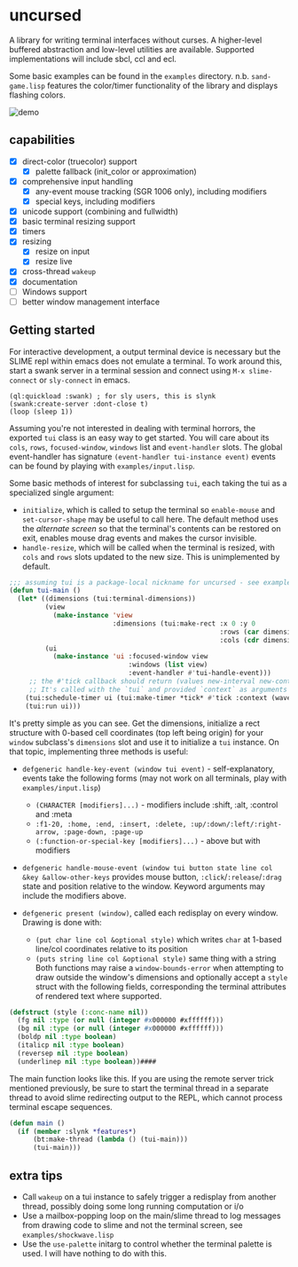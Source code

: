 # uncursed

A library for writing terminal interfaces without curses.
A higher-level buffered abstraction and low-level utilities are available. Supported implementations will include sbcl, ccl and ecl.

Some basic examples can be found in the `examples` directory.
n.b. `sand-game.lisp` features the color/timer functionality of the library and displays flashing colors.

![demo](https://media.giphy.com/media/F0s3CHtvG8bopDwPDv/giphy.gif)

## capabilities
- [x] direct-color (truecolor) support
  - [x] palette fallback (init_color or approximation)
- [x] comprehensive input handling
  - [x] any-event mouse tracking (SGR 1006 only), including modifiers
  - [x] special keys, including modifiers
- [x] unicode support (combining and fullwidth)
- [x] basic terminal resizing support
- [x] timers
- [x] resizing
  - [x] resize on input
  - [x] resize live
- [x] cross-thread `wakeup`
- [x] documentation
- [ ] Windows support
- [ ] better window management interface

## Getting started
For interactive development, a output terminal device is necessary but the SLIME repl within emacs does not emulate a terminal.
To work around this, start a swank server in a terminal session and connect using `M-x slime-connect` or `sly-connect` in emacs.
```
(ql:quickload :swank) ; for sly users, this is slynk
(swank:create-server :dont-close t)
(loop (sleep 1))
```
Assuming you're not interested in dealing with terminal horrors, the exported `tui` class is an easy way to get started.
You will care about its `cols`, `rows`, `focused-window`, `windows` list and `event-handler` slots.
The global event-handler has signature `(event-handler tui-instance event)` events can be found by playing with `examples/input.lisp`.

Some basic methods of interest for subclassing `tui`, each taking the tui as a specialized single argument:
* `initialize`, which is called to setup the terminal so `enable-mouse` and `set-cursor-shape` may
be useful to call here. The default method uses the *alternate screen* so that the terminal's contents can be restored on exit,
enables mouse drag events and makes the cursor invisible.
* `handle-resize`, which will be called when the terminal is resized, with `cols` and `rows` slots updated to the new size.
This is unimplemented by default.

```lisp
;;; assuming tui is a package-local nickname for uncursed - see examples/
(defun tui-main ()
  (let* ((dimensions (tui:terminal-dimensions))
         (view
           (make-instance 'view
                          :dimensions (tui:make-rect :x 0 :y 0
                                                     :rows (car dimensions)
                                                     :cols (cdr dimensions))))
         (ui
           (make-instance 'ui :focused-window view
                              :windows (list view)
                              :event-handler #'tui-handle-event)))
     ;; the #'tick callback should return (values new-interval new-context), or NIL to cancel.
     ;; It's called with the `tui` and provided `context` as arguments
    (tui:schedule-timer ui (tui:make-timer *tick* #'tick :context (waves view)))
    (tui:run ui)))
```
It's pretty simple as you can see. Get the dimensions, initialize a rect structure with 0-based cell coordinates (top left being origin)
for your `window` subclass's `dimensions` slot and use it to initialize a `tui` instance.
On that topic, implementing three methods is useful:
* `defgeneric handle-key-event (window tui event)` - self-explanatory, events take the following forms 
(may not work on all terminals, play with `examples/input.lisp`)
  * `(CHARACTER [modifiers]...)` - modifiers include :shift, :alt, :control and :meta
  * `:f1-20, :home, :end, :insert, :delete, :up/:down/:left/:right-arrow, :page-down, :page-up`
  * `(:function-or-special-key [modifiers]...)` - above but with modifiers

* `defgeneric handle-mouse-event (window tui button state line col &key &allow-other-keys` provides mouse button, `:click`/`:release`/`:drag` state
and position relative to the window. Keyword arguments may include the modifiers above.

* `defgeneric present (window)`, called each redisplay on every window. Drawing is done with:
  * `(put char line col &optional style)` which writes `char` at 1-based line/col coordinates relative to its position
  * `(puts string line col &optional style)` same thing with a string
Both functions may raise a `window-bounds-error` when attempting to draw outside the window's dimensions and
optionally accept a `style` struct with the following fields, corresponding the terminal attributes of rendered text where supported.
```lisp
(defstruct (style (:conc-name nil))
  (fg nil :type (or null (integer #x000000 #xffffff)))
  (bg nil :type (or null (integer #x000000 #xffffff)))
  (boldp nil :type boolean)
  (italicp nil :type boolean)
  (reversep nil :type boolean)
  (underlinep nil :type boolean))####
```

The main function looks like this.
If you are using the remote server trick mentioned previously, be sure to start the terminal thread in a separate thread
to avoid slime redirecting output to the REPL, which cannot process terminal escape sequences.
```lisp
(defun main ()
  (if (member :slynk *features*)
      (bt:make-thread (lambda () (tui-main)))
      (tui-main)))
```

## extra tips
* Call `wakeup` on a tui instance to safely trigger a redisplay from another thread, possibly doing some long running computation or i/o
* Use a mailbox-popping loop on the main/slime thread to log messages from drawing code to slime and not the terminal screen, see `examples/shockwave.lisp`
* Use the `use-palette` initarg to control whether the terminal palette is used. I will have nothing to do with this.
